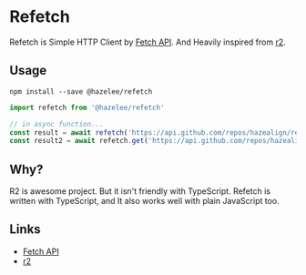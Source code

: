 # Refetch

Refetch is Simple HTTP Client by [Fetch API](https://developer.mozilla.org/en-US/docs/Web/API/Fetch_API). And Heavily inspired from [r2](https://github.com/mikeal/r2).

## Usage
```
npm install --save @hazelee/refetch
```

```js
import refetch from '@hazelee/refetch'

// in async function...
const result = await refetch('https://api.github.com/repos/hazealign/refetch', { method: 'get' }).json()
const result2 = await refetch.get('https://api.github.com/repos/hazealign/refetch').json()
```

## Why?

R2 is awesome project. But it isn't friendly with TypeScript. Refetch is written with TypeScript, and It also works well with plain JavaScript too.

## Links
 - [Fetch API](https://developer.mozilla.org/en-US/docs/Web/API/Fetch_API)
 - [r2](https://github.com/mikeal/r2)
